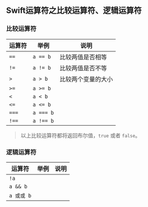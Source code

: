## Swift运算符之比较运算符、逻辑运算符

### 比较运算符
| 运算符 | 举例 | 说明 |
|---|---|---|
|  `==`  |   `a == b`   |  比较两值是否相等  |
|  `!=`  |   `a != b`   |  比较两值是否不等  |
|  `>`  |  `a > b`   |  比较两个变量的大小  |
|  `>=`  | `a >= b`    |    |
|  `<`  |  `a < b`   |    |
|  `<=`  |  `a <= b`   |    |
|  `===`  |  `a === b`   |    |
|  `!==`  |  `a !== b`   |    |

> 以上比较运算符都将返回布尔值，`true` 或者 `false`。


### 逻辑运算符

| 运算符 | 举例 | 说明 |
|---|---|---|
|  `!a`  |    |    |
|  `a && b`  |    |    |
|  `a 或或 b`  |    |    |







